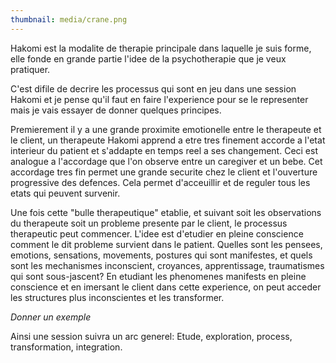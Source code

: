 ```yaml
---
thumbnail: media/crane.png
---
```

Hakomi est la modalite de therapie principale dans laquelle je suis forme, elle fonde en grande partie l'idee de la psychotherapie que je veux pratiquer.

C'est difile de decrire les processus qui sont en jeu dans une session Hakomi et je pense qu'il faut en faire l'experience pour se le representer mais je vais essayer de donner quelques principes.

Premierement il y a une grande proximite emotionelle entre le therapeute et le client, un therapeute Hakomi apprend a etre tres finement accorde a l'etat interieur du patient et s'addapte en temps reel a ses changement. Ceci est analogue a l'accordage que l'on observe entre un caregiver et un bebe. Cet accordage tres fin permet une grande securite chez le client et l'ouverture progressive des defences. Cela permet d'acceuillir et de reguler tous les etats qui peuvent survenir.

Une fois cette "bulle therapeutique" etablie, et suivant soit les observations du therapeute soit un probleme presente par le client, le processus therapeutic peut commencer. L'idee est d'etudier en pleine conscience comment le dit probleme survient dans le patient. Quelles sont les pensees, emotions, sensations, movements, postures qui sont manifestes, et quels sont les mechanismes inconscient, croyances, apprentissage, traumatismes qui sont sous-jascent?
En etudiant les phenomenes manifests en pleine conscience et en imersant le client dans cette experience, on peut acceder les structures plus inconscientes et les transformer.

*Donner un exemple*

Ainsi une session suivra un arc generel: Etude, exploration, process, transformation, integration.
